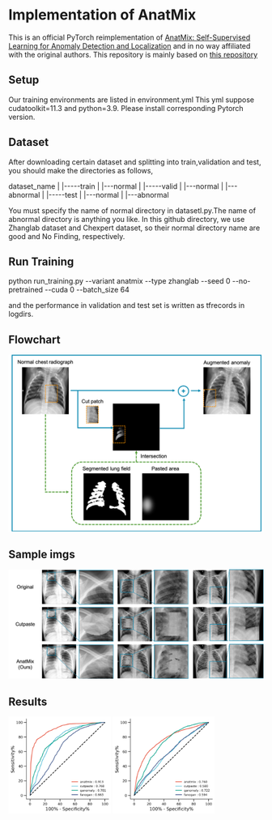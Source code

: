 # Implementation of AnatMix

This is an official PyTorch reimplementation of [AnatMix: Self-Supervised Learning for Anomaly Detection and Localization](https://arxiv.org/abs/2104.0401) and in no way affiliated with the original authors. This repository is mainly based on [this repository](https://github.com/Runinho/pytorch-cutpaste)

## Setup
Our training environments are listed in environment.yml
This yml suppose cudatoolkit=11.3 and python=3.9. Please install corresponding Pytorch version.

## Dataset
After downloading certain dataset and splitting into train,validation and test, you should make the directories as follows,

dataset_name
 |
 |-----train
 |       |---normal
 |
 |-----valid
 |       |---normal
 |       |---abnormal
 |
 |-----test
 |       |---normal
 |       |---abnormal

You must specify the name of normal directory in datasetl.py.The name of abnormal directory is anything you like.
In this github directory, we use Zhanglab dataset and Chexpert dataset, so their normal directory name are good and No Finding, respectively.

## Run Training

python run_training.py --variant anatmix --type zhanglab  --seed 0 --no-pretrained --cuda 0 --batch_size 64 

and the performance in validation and test set is written as tfrecords in logdirs.

## Flowchart
![flowchart](doc/imgs/flowchart.png)

## Sample imgs

![sample imgs](doc/imgs/anatmix.png)

## Results
<img src="doc/imgs/zhanglab.png" width="40%"> <img src="doc/imgs/chexpert.png" width="40%">
